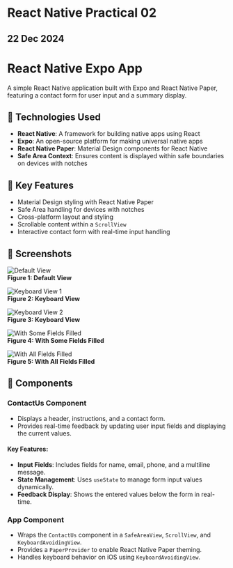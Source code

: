 # React Native Practical 02
## 22 Dec 2024

# React Native Expo App

A simple React Native application built with Expo and React Native Paper, featuring a contact form for user input and a summary display.

## 🚀 Technologies Used

- **React Native**: A framework for building native apps using React
- **Expo**: An open-source platform for making universal native apps
- **React Native Paper**: Material Design components for React Native
- **Safe Area Context**: Ensures content is displayed within safe boundaries on devices with notches

## 🔧 Key Features

- Material Design styling with React Native Paper
- Safe Area handling for devices with notches
- Cross-platform layout and styling
- Scrollable content within a `ScrollView`
- Interactive contact form with real-time input handling

## 📸 Screenshots
![Default View](./screenshots/DefaultView.jpeg)<br/>
**Figure 1: Default View**

![Keyboard View 1](./screenshots/KeyboardView1.jpeg)<br/>
**Figure 2: Keyboard View**

![Keyboard View 2](./screenshots/KeyboardView2.jpeg)<br/>
**Figure 3: Keyboard View**

![With Some Fields Filled](./screenshots/WithPartialDataView.jpeg)<br/>
**Figure 4: With Some Fields Filled**

![With All Fields Filled](./screenshots/WithFullDataView.jpeg)<br/>
**Figure 5: With All Fields Filled**

## 🐝 Components

### ContactUs Component

- Displays a header, instructions, and a contact form.
- Provides real-time feedback by updating user input fields and displaying the current values.

#### Key Features:
- **Input Fields**: Includes fields for name, email, phone, and a multiline message.
- **State Management**: Uses `useState` to manage form input values dynamically.
- **Feedback Display**: Shows the entered values below the form in real-time.

### App Component

- Wraps the `ContactUs` component in a `SafeAreaView`, `ScrollView`, and `KeyboardAvoidingView`.
- Provides a `PaperProvider` to enable React Native Paper theming.
- Handles keyboard behavior on iOS using `KeyboardAvoidingView`.